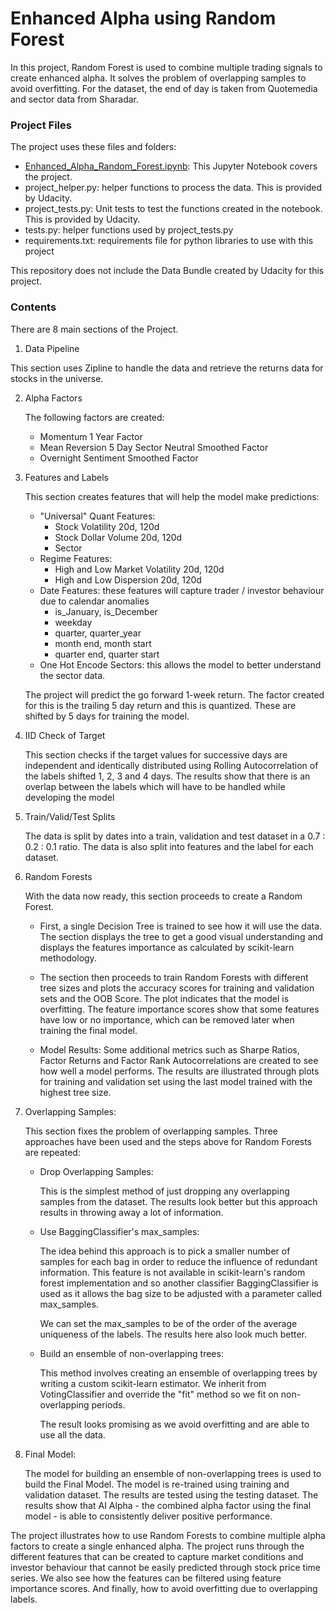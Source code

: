 # Enhanced Alpha using Random Forest
In this project, Random Forest is used to combine multiple trading signals to create enhanced alpha. It solves the problem of overlapping samples to avoid overfitting. For the dataset, the end of day is taken from Quotemedia and sector data from Sharadar.

### Project Files

The project uses these files and folders:

- [Enhanced_Alpha_Random_Forest.ipynb](): This Jupyter Notebook covers the project. 
- project_helper.py: helper functions to process the data. This is provided by Udacity.
- project_tests.py: Unit tests to test the functions created in the notebook. This is provided by Udacity.
- tests.py: helper functions used by project_tests.py
- requirements.txt: requirements file for python libraries to use with this project

This repository does not include the Data Bundle created by Udacity for this project.

### Contents

There are 8 main sections of the Project.

1.  Data Pipeline

   This section uses Zipline to handle the data and retrieve the returns data for stocks in the universe. 

2. Alpha Factors

   The following factors are created:
   
   - Momentum 1 Year Factor
   - Mean Reversion 5 Day Sector Neutral Smoothed Factor
   - Overnight Sentiment Smoothed Factor
   
3. Features and Labels

   This section creates features that will help the model make predictions:

   - "Universal" Quant Features:
     - Stock Volatility 20d, 120d
     - Stock Dollar Volume 20d, 120d
     - Sector
   - Regime Features:
     - High and Low Market Volatility 20d, 120d
     - High and Low Dispersion 20d, 120d
   - Date Features: these features will capture trader / investor behaviour due to calendar anomalies
     - is_January, is_December
     - weekday
     - quarter, quarter_year
     - month end, month start
     - quarter end, quarter start
   - One Hot Encode Sectors: this allows the model to better understand the sector data.

   The project will predict the go forward 1-week return. The factor created for this is the trailing 5 day return and this is quantized. These are shifted by 5 days for training the model.

4. IID Check of Target

   This section checks if the target values for successive days are independent and identically distributed using Rolling Autocorrelation of the labels shifted 1, 2, 3 and 4 days. The results show that there is an overlap between the labels which will have to be handled while developing the model

5.  Train/Valid/Test Splits

    The data is split by dates into a train, validation and test dataset in a 0.7 : 0.2 : 0.1 ratio. The data is also split into features and the label for each dataset.

6.  Random Forests

    With the data now ready, this section proceeds to create a Random Forest.  

    - First, a single Decision Tree is trained to see how it will use the data. The section displays the tree to get a good visual understanding and displays the features importance as calculated by scikit-learn methodology.

    - The section then proceeds to train Random Forests with different tree sizes and plots the accuracy scores for training and validation sets and the OOB Score. The plot indicates that the model is overfitting. The feature importance scores show that some features have low or no importance, which can be removed later when training the final model.
    - Model Results: Some additional metrics such as Sharpe Ratios, Factor Returns and Factor Rank Autocorrelations are created to see how well a model performs. The results are illustrated through plots for training and validation set using the last model trained with the highest tree size.

7.  Overlapping Samples:

    This section fixes the problem of overlapping samples. Three approaches have been used and the steps above for Random Forests are repeated:

    - Drop Overlapping Samples: 

      This is the simplest method of just dropping any overlapping samples from the dataset. The results look better but this approach results in throwing away a lot of information.

    - Use BaggingClassifier's max_samples: 

      The idea behind this approach is to pick a smaller number of samples for each bag in order to reduce the influence of redundant information. This feature is not available in scikit-learn's random forest implementation and so another classifier BaggingClassifier is used as it allows the bag size to be adjusted with a parameter called max_samples. 

      We can set the max_samples to be of the order of the average uniqueness of the labels. The results here also look much better.

    - Build an ensemble of non-overlapping trees:

      This method involves creating an ensemble of overlapping trees by writing a custom scikit-learn estimator. We inherit from VotingClassifier and override the "fit" method so we fit on non-overlapping periods.

      The result looks promising as we avoid overfitting and are able to use all the data.

8.  Final Model:

    The model for building an ensemble of non-overlapping trees is used to build the Final Model. The model is re-trained using training and validation dataset. The results are tested using the testing dataset. The results show that AI Alpha - the combined alpha factor using the final model - is able to consistently deliver positive performance.

    


The project illustrates how to use Random Forests to combine multiple alpha factors to create a single enhanced alpha. The project runs through the different features that can be created to capture market conditions and investor behaviour that cannot be easily predicted through stock price time series. We also see how the features can be filtered using feature importance scores. And finally, how to avoid overfitting due to overlapping labels.
